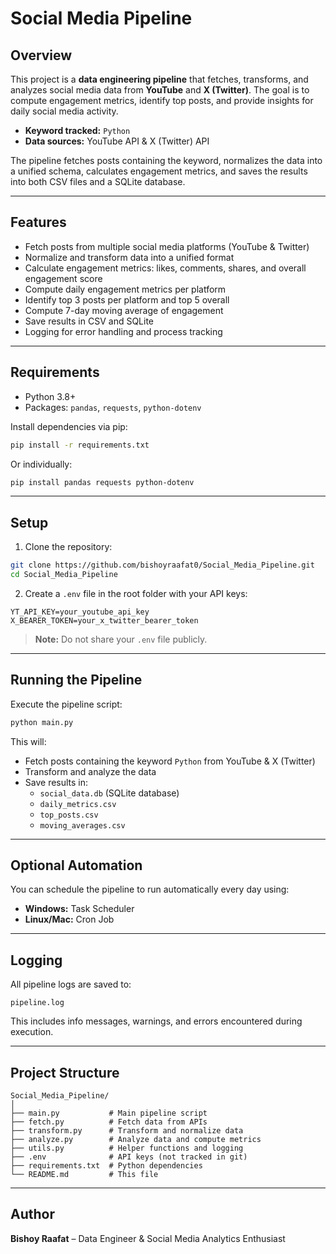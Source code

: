 # Social Media Pipeline

## Overview
This project is a **data engineering pipeline** that fetches, transforms, and analyzes social media data from **YouTube** and **X (Twitter)**. The goal is to compute engagement metrics, identify top posts, and provide insights for daily social media activity.  

- **Keyword tracked:** `Python`  
- **Data sources:** YouTube API & X (Twitter) API  

The pipeline fetches posts containing the keyword, normalizes the data into a unified schema, calculates engagement metrics, and saves the results into both CSV files and a SQLite database.

---

## Features
- Fetch posts from multiple social media platforms (YouTube & Twitter)  
- Normalize and transform data into a unified format  
- Calculate engagement metrics: likes, comments, shares, and overall engagement score  
- Compute daily engagement metrics per platform  
- Identify top 3 posts per platform and top 5 overall  
- Compute 7-day moving average of engagement  
- Save results in CSV and SQLite  
- Logging for error handling and process tracking  

---

## Requirements
- Python 3.8+  
- Packages: `pandas`, `requests`, `python-dotenv`  

Install dependencies via pip:
```bash
pip install -r requirements.txt
```
Or individually:
```bash
pip install pandas requests python-dotenv
```

---

## Setup
1. Clone the repository:
```bash
git clone https://github.com/bishoyraafat0/Social_Media_Pipeline.git
cd Social_Media_Pipeline
```

2. Create a `.env` file in the root folder with your API keys:
```env
YT_API_KEY=your_youtube_api_key
X_BEARER_TOKEN=your_x_twitter_bearer_token
```

> **Note:** Do not share your `.env` file publicly.  

---

## Running the Pipeline
Execute the pipeline script:
```bash
python main.py
```

This will:  
- Fetch posts containing the keyword `Python` from YouTube & X (Twitter)  
- Transform and analyze the data  
- Save results in:  
  - `social_data.db` (SQLite database)  
  - `daily_metrics.csv`  
  - `top_posts.csv`  
  - `moving_averages.csv`  

---

## Optional Automation
You can schedule the pipeline to run automatically every day using:  
- **Windows:** Task Scheduler  
- **Linux/Mac:** Cron Job  

---

## Logging
All pipeline logs are saved to:
```
pipeline.log
```
This includes info messages, warnings, and errors encountered during execution.

---

## Project Structure
```
Social_Media_Pipeline/
│
├── main.py           # Main pipeline script
├── fetch.py          # Fetch data from APIs
├── transform.py      # Transform and normalize data
├── analyze.py        # Analyze data and compute metrics
├── utils.py          # Helper functions and logging
├── .env              # API keys (not tracked in git)
├── requirements.txt  # Python dependencies
└── README.md         # This file
```

---

## Author
**Bishoy Raafat** – Data Engineer & Social Media Analytics Enthusiast
